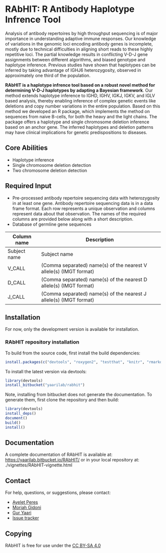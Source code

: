 # RAbHIT: R Antibody Haplotype Infrence Tool 

Analysis of antibody repertoires by high throughput sequencing is of major importance in understanding adaptive immune responses. Our knowledge of variations in the genomic loci encoding antibody genes is incomplete, mostly due to technical difficulties in aligning short reads to these highly repetitive loci. The partial knowledge results in conflicting V-D-J gene assignments between different algorithms, and biased genotype and haplotype inference. Previous studies have shown that haplotypes can be inferred by taking advantage of IGHJ6 heterozygosity, observed in approximately one third of the population.

**RAbHIT is a haplotype infrence tool based on a robust novel method for determining V-D-J haplotypes by adapting a Bayesian framework**. Our method extends haplotype inference to IGHD, IGHV, IGKJ, IGKV, and IGLV based analysis, thereby enabling inference of complex genetic events like deletions and copy number variations in the entire population. Based on this method we developed an R package, which implements the method on sequences from naive B-cells, for both the heavy and the light chains. The package offers a haplotype and single chromosome deletion inference based on an anchor gene.  The inferred haplotypes and deletion patterns may have clinical implications for genetic predispositions to diseases. 


## Core Abilities ##

* Haplotype inference
* Single chromosome deletion detection
* Two chromosome deletion detection

## Required Input ##

* Pre-processed antibody repertoire sequencing data with heterozygosity in at least one gene. Antibody repertoire sequencing data is in a data frame format. Each row represents a unique observation and columns represent data about that observation. The names of the required columns are provided below along with a short description.
* Database of germline gene sequences

| Column name   | Description                                                       |
| ------------- |-------------------------------------------------------------------|
| Subject name  | Subject name                                                      |
| V_CALL        | (Comma separated) name(s) of the nearest V allele(s) (IMGT format)|
| D_CALL        | (Comma separated) name(s) of the nearest D allele(s) (IMGT format)|
| J_CALL        | (Comma separated) name(s) of the nearest J allele(s) (IMGT format)|



## Installation ##

For now, only the development version is available for installation.

### RAbHIT repository installation ###

To build from the source code, first install the build dependencies:  

```R
install.packages(c("devtools", "roxygen2", "testthat", "knitr", "rmarkdown", "plotly"))
```

To install the latest version via devtools:

```R
library(devtools)
install_bitbucket("yaarilab/rabhit")
```

Note, installing from bitbucket does not generate the documentation.
To generate them, first clone the repository and then build:

```R
library(devtools)
install_deps()
document()
build()
install()
```

## Documentation ##

A complete documentation of RAbHIT is available at: https://yaarilab.bitbucket.io/RAbHIT/ or in your local repository at: ./vignettes/RAbHIT-vignette.html


## Contact ##

For help, questions, or suggestions, please contact:

* [Ayelet Peres](mailto:peresay@biu.ac.il)
* [Moriah Gidoni](mailto:moriah.cohen@biu.ac.il)
* [Gur Yaari](mailto:gur.yaari@biu.ac.il)
* [Issue tracker](https://bitbucket.org/yaarilab/rabhit/issues?status=new&status=open)


## Copying ##

RAbHIT is free for use under the [CC BY-SA 4.0](https://creativecommons.org/licenses/by-sa/4.0/legalcode)
